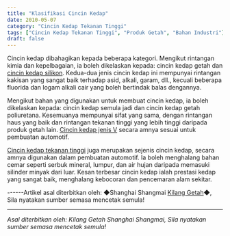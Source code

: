 ```yaml
---
title: "Klasifikasi Cincin Kedap"
date: 2010-05-07
category: "Cincin Kedap Tekanan Tinggi"
tags: ["Cincin Kedap Tekanan Tinggi", "Produk Getah", "Bahan Industri"]
draft: false
---
```


Cincin kedap dibahagikan kepada beberapa kategori. Mengikut rintangan kimia dan kepelbagaian, ia boleh dikelaskan kepada: cincin kedap getah dan [cincin kedap silikon](http://www.smpolymer.com/). Kedua-dua jenis cincin kedap ini mempunyai rintangan kakisan yang sangat baik terhadap asid, alkali, garam, dll., kecuali beberapa fluorida dan logam alkali cair yang boleh bertindak balas dengannya.

Mengikut bahan yang digunakan untuk membuat cincin kedap, ia boleh dikelaskan kepada: cincin kedap semula jadi dan cincin kedap getah poliuretana. Kesemuanya mempunyai sifat yang sama, dengan rintangan haus yang baik dan rintangan tekanan tinggi yang lebih tinggi daripada produk getah lain. [Cincin kedap jenis V](http://www.smpolymer.com/) secara amnya sesuai untuk pembuatan automotif.

[Cincin kedap tekanan tinggi](http://www.smpolymer.com/gaoyamifengquan/) juga merupakan sejenis cincin kedap, secara amnya digunakan dalam pembuatan automotif. Ia boleh menghalang bahan cemar seperti serbuk mineral, lumpur, dan air hujan daripada memasuki silinder minyak dari luar. Kesan terbesar cincin kedap ialah prestasi kedap yang sangat baik, menghalang kebocoran dan pencemaran alam sekitar.

------Artikel asal diterbitkan oleh: ◆Shanghai Shangmai [Kilang Getah](http://www.smpolymer.com/)◆, Sila nyatakan sumber semasa mencetak semula!

---

*Asal diterbitkan oleh: Kilang Getah Shanghai Shangmai, Sila nyatakan sumber semasa mencetak semula!*